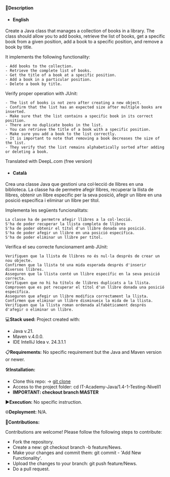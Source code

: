 📄**Description**

- #### English
Create a Java class that manages a collection of books in a library. The class should allow you to add books, retrieve the list of books, get a specific book from a given position, add a book to a specific position, and remove a book by title.

It implements the following functionality:

    - Add books to the collection.
    - Retrieve the complete list of books.
    - Get the title of a book at a specific position.
    - Add a book in a particular position.
    - Delete a book by title.

Verify proper operation with JUnit:

    - The list of books is not zero after creating a new object.
    - Confirm that the list has an expected size after multiple books are inserted.
    - Make sure that the list contains a specific book in its correct position.
    - There are no duplicate books in the list.
    - You can retrieve the title of a book with a specific position.
    - Make sure you add a book to the list correctly.
    - It is important to note that removing a book decreases the size of the list.
    - They verify that the list remains alphabetically sorted after adding or deleting a book.

Translated with DeepL.com (free version)

- #### Català

Crea una classe Java que gestioni una col·lecció de llibres en una biblioteca. La classe ha de permetre afegir llibres, recuperar la llista de llibres, obtenir un llibre específic per la seva posició, afegir un llibre en una posició específica i eliminar un llibre per títol.

Implementa les següents funcionalitats:

    La classe ha de permetre afegir llibres a la col·lecció.
    S'ha de poder recuperar la llista completa de llibres
    S'ha de poder obtenir el títol d'un llibre donada una posició.
    S'ha de poder afegir un llibre en una posició específica.
    S'ha de poder eliminar un llibre per títol.

Verifica el seu correcte funcionament amb JUnit:

    Verifiquen que la llista de llibres no és nul·la després de crear un nou objecte.
    Confirmen que la llista té una mida esperada després d'inserir diversos llibres.
    Asseguren que la llista conté un llibre específic en la seva posició correcta.
    Verifiquen que no hi ha títols de llibres duplicats a la llista.
    Comproven que es pot recuperar el títol d'un llibre donada una posició específica.
    Asseguren que afegir un llibre modifica correctament la llista.
    Confirmen que eliminar un llibre disminueix la mida de la llista.
    Verifiquen que la llista roman ordenada alfabèticament després d'afegir o eliminar un llibre.


💻**Stack used:**
Project created with:
- Java v.21.
- Maven v.4.0.0.
- IDE IntelliJ Idea v. 24.3.1.1

📋**Requirements:**
No specific requirement but the Java and Maven version or newer.

🛠️**Installation:**
- Clone this repo: -> [git clone](https://github.com/isaac-diez/IT-Academy-Java.git)
- Access to the project folder: cd IT-Academy-Java/1.4-1-Testing-Nivell1
- **IMPORTANT: checkout branch MASTER**

▶️**Execution:** No specific instruction.

🌐**Deployment:** N/A.

🤝**Contributions:**

Contributions are welcome! Please follow the following steps to contribute:

- Fork the repository.
- Create a new: git checkout branch -b feature/News.
- Make your changes and commit them: git commit - 'Add New Functionality'.
- Upload the changes to your branch: git push feature/News.
- Do a pull request.